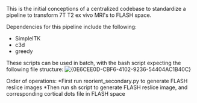 This is the initial conceptions of a centralized codebase to standardize a pipeline to transform 7T T2 ex vivo MRI's to FLASH space.

Dependencies for this pipeline include the following:
- SimpleITK
- c3d
- greedy

These scripts can be used in batch, with the bash script expecting the following file structure:
![{0E6CEE0D-CBF6-4102-9236-54404AC1B40C}](https://github.com/user-attachments/assets/3a882f85-f25e-4b95-ad7d-198b4e69098b)

Order of operations:
*First run reorient_secondary.py to generate FLASH reslice images
*Then run sh script to generate FLASH reslice image, and corresponding cortical dots file in FLASH space
